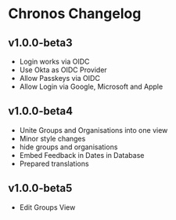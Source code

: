 # Chronos Changelog

## v1.0.0-beta3

- Login works via OIDC
- Use Okta as OIDC Provider
- Allow Passkeys via OIDC
- Allow Login via Google, Microsoft and Apple

## v1.0.0-beta4

- Unite Groups and Organisations into one view 
- Minor style changes 
- hide groups and organisations
- Embed Feedback in Dates in Database
- Prepared translations

## v1.0.0-beta5

- Edit Groups View